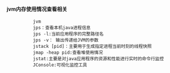 #### jvm内存使用情况查看相关

              jvm
              jps：查看本机java进程信息
              jps -l:当前应用程序的完整路径名
              jps -v： 输出传递给JVM的参数
              jstack [pid]：主要用于生成指定进程当前时刻的线程快照
              jmap -heap pid:查看堆使用情况
              jstat:主要是对java应用程序的资源和性能进行实时的命令行监控
              JConsole:可视化监控工具
